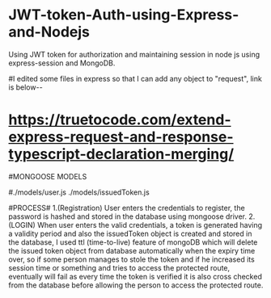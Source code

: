 # JWT-token-Auth-using-Express-and-Nodejs
Using JWT token for authorization and maintaining session in node js using express-session and MongoDB.

#I edited some files in express so that I can add any object to "request", link is below--
# https://truetocode.com/extend-express-request-and-response-typescript-declaration-merging/

#MONGOOSE MODELS


#./models/user.js
./models/issuedToken.js

#PROCESS#
1.(Registration) User enters the credentials to register, the password is hashed and stored in the database using mongoose driver.
2. (LOGIN) When user enters the valid credentials, a token is generated having a validity period and also the issuedToken object 
is created and stored in the database, I used ttl (time-to-live) feature of mongoDB which will delete the issued token object from database
automatically when the expiry time over, so if some person manages to stole the token and if he increased its session time or something
and tries to access the protected route, eventually will fail as every time the token is verified it is also cross checked from
the database before allowing the person to access the protected route.

